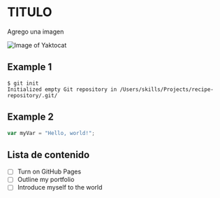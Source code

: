 # TITULO

Agrego una imagen

![Image of Yaktocat](https://octodex.github.com/images/yaktocat.png)

## Example 1
```
$ git init
Initialized empty Git repository in /Users/skills/Projects/recipe-repository/.git/
```

## Example 2
``` javascript
var myVar = "Hello, world!";
```

## Lista de contenido
- [ ] Turn on GitHub Pages
- [ ] Outline my portfolio
- [ ] Introduce myself to the world
